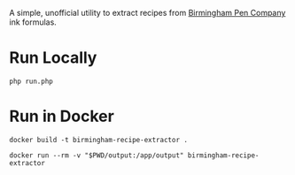 A simple, unofficial utility to extract recipes from [Birmingham Pen Company](https://www.birminghampens.com) ink
formulas.

# Run Locally

`php run.php`

# Run in Docker

`docker build -t birmingham-recipe-extractor .`

`docker run --rm -v "$PWD/output:/app/output" birmingham-recipe-extractor`
